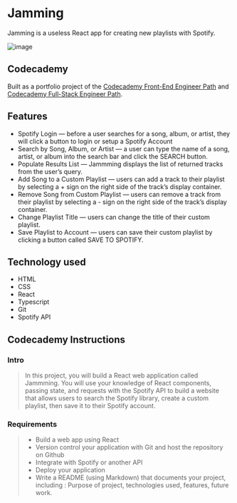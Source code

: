 # Jamming

Jamming is a useless React app for creating new playlists with Spotify.

![image](https://raw.githubusercontent.com/rkadlick/jamming-spotify/public/screenshot.jpg)

## Codecademy

Built as a portfolio project of the [Codecademy Front-End Engineer Path](https://www.codecademy.com/career-journey/front-end-engineer) and [Codecademy Full-Stack Engineer Path](https://www.codecademy.com/career-journey/full-stack-engineer).

## Features

* Spotify Login — before a user searches for a song, album, or artist, they will click a button to login or setup a Spotify Account
* Search by Song, Album, or Artist — a user can type the name of a song, artist, or album into the search bar and click the SEARCH button.
* Populate Results List — Jammming displays the list of returned tracks from the user’s query.
* Add Song to a Custom Playlist — users can add a track to their playlist by selecting a + sign on the right side of the track’s display container.
* Remove Song from Custom Playlist — users can remove a track from their playlist by selecting a - sign on the right side of the track’s display container.
* Change Playlist Title — users can change the title of their custom playlist.
* Save Playlist to Account — users can save their custom playlist by clicking a button called SAVE TO SPOTIFY.

## Technology used

* HTML
* CSS
* React
* Typescript
* Git
* Spotify API

## Codecademy Instructions

### Intro

> In this project, you will build a React web application called Jammming. You will use your knowledge of React components, passing state, and requests with the Spotify API to build a website that allows users to search the Spotify library, create a custom playlist, then save it to their Spotify account.

### Requirements

> * Build a web app using React
> * Version control your application with Git and host the repository on Github
> * Integrate with Spotify or another API
> * Deploy your application
> * Write a README (using Markdown) that documents your project, including : Purpose of project, technologies used, features, future work.